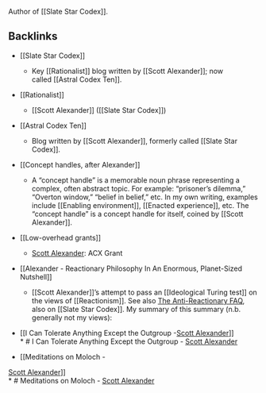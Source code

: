 Author of [[Slate Star Codex]].

## Backlinks

- [[Slate Star Codex]]
    - Key [[Rationalist]] blog written by [[Scott Alexander]]; now called [[Astral Codex Ten]].
- [[Rationalist]]
    - [[Scott Alexander]] ([[Slate Star Codex]])
- [[Astral Codex Ten]]
    - Blog written by [[Scott Alexander]], formerly called [[Slate Star Codex]].
- [[Concept handles, after Alexander]]
    - A “concept handle” is a memorable noun phrase representing a complex, often abstract topic. For example: “prisoner’s dilemma,” “Overton window,” “belief in belief,” etc. In my own writing, examples include [[Enabling environment]], [[Enacted experience]], etc. The “concept handle” is a concept handle for itself, coined by [[Scott Alexander]].
- [[Low-overhead grants]]
    - [Scott Alexander](https://notes.andymatuschak.org/z9hfoSKuG9186kjhyQVZYdf): ACX Grant
- [[Alexander - Reactionary Philosophy In An Enormous, Planet-Sized Nutshell]]
    - [[Scott Alexander]]’s attempt to pass an [[Ideological Turing test]] on the views of [[Reactionism]]. See also [The Anti-Reactionary FAQ](https://slatestarcodex.com/2013/10/20/the-anti-reactionary-faq/), also on [[Slate Star Codex]]. My summary of this summary (n.b. generally not my views):
- [[I Can Tolerate Anything Except the Outgroup -[Scott Alexander](https://notes.andymatuschak.org/z9hfoSKuG9186kjhyQVZYdf)]]  
* # I Can Tolerate Anything Except the Outgroup - [Scott Alexander](https://notes.andymatuschak.org/z9hfoSKuG9186kjhyQVZYdf)

- [[Meditations on Moloch -

[Scott Alexander](https://notes.andymatuschak.org/z9hfoSKuG9186kjhyQVZYdf)]]  
* # Meditations on Moloch - [Scott Alexander](https://notes.andymatuschak.org/z9hfoSKuG9186kjhyQVZYdf)